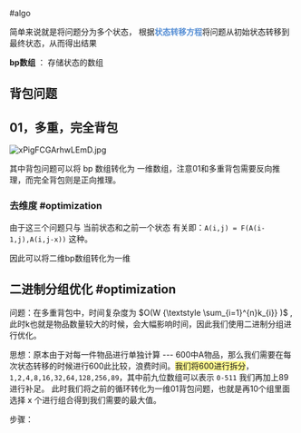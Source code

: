 
#algo

简单来说就是将问题分为多个状态， 根据<font color="#548dd4">**状态转移方程**</font>将问题从初始状态转移到最终状态，从而得出结果

**bp数组** ： 存储状态的数组

## 背包问题

## 01，多重，完全背包

![xPigFCGArhwLEmD.jpg](https://s2.loli.net/2024/02/12/xPigFCGArhwLEmD.jpg)

其中背包问题可以将 bp 数组转化为 一维数组，注意01和多重背包需要反向推理，而完全背包则是正向推理。

### 去维度 #optimization

由于这三个问题只与 当前状态和之前一个状态 有关即：`A(i,j) = F(A(i-1,j),A(i,j-x))` 这种。

因此可以将二维bp数组转化为一维

## 二进制分组优化 #optimization 

问题：在多重背包中，时间复杂度为 $O(W {\textstyle \sum_{i=1}^{n}k_{i}} )$ ,此时k也就是物品数量较大的时候，会大幅影响时间，因此我们使用二进制分组进行优化。

思想：原本由于对每一件物品进行单独计算 --- 600中A物品，那么我们需要在每次状态转移的时候进行600此比较，浪费时间。<span style="background:#fff88f">我们将600进行拆分</span>，`1,2,4,8,16,32,64,128,256,89`，其中前九位数组可以表示 `0-511` 我们再加上89进行补足。 此时我们将之前的循环转化为一维01背包问题，也就是再10个组里面选择 x 个进行组合得到我们需要的最大值。

步骤： 